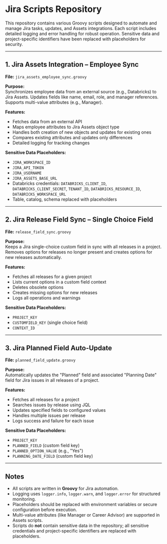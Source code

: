 # Jira Scripts Repository

This repository contains various Groovy scripts designed to automate and manage Jira tasks, updates, and Assets integrations. Each script includes detailed logging and error handling for robust operation. Sensitive data and project-specific identifiers have been replaced with placeholders for security.

---

## 1. Jira Assets Integration – Employee Sync

**File:** `jira_assets_employee_sync.groovy`  

**Purpose:**  
Synchronizes employee data from an external source (e.g., Databricks) to Jira Assets. Updates fields like name, email, role, and manager references. Supports multi-value attributes (e.g., Manager).  

**Features:**  
- Fetches data from an external API  
- Maps employee attributes to Jira Assets object type  
- Handles both creation of new objects and updates for existing ones  
- Compares existing attributes and updates only differences  
- Detailed logging for tracking changes  

**Sensitive Data Placeholders:**  
- `JIRA_WORKSPACE_ID`  
- `JIRA_API_TOKEN`  
- `JIRA_USERNAME`  
- `JIRA_ASSETS_BASE_URL`  
- Databricks credentials: `DATABRICKS_CLIENT_ID`, `DATABRICKS_CLIENT_SECRET`, `TENANT_ID`, `DATABRICKS_RESOURCE_ID`, `DATABRICKS_WORKSPACE_URL`  
- Table, catalog, schema replaced with placeholders  

---

## 2. Jira Release Field Sync – Single Choice Field

**File:** `release_field_sync.groovy`  

**Purpose:**  
Keeps a Jira single-choice custom field in sync with all releases in a project. Removes options for releases no longer present and creates options for new releases automatically.  

**Features:**  
- Fetches all releases for a given project  
- Lists current options in a custom field context  
- Deletes obsolete options  
- Creates missing options for new releases  
- Logs all operations and warnings  

**Sensitive Data Placeholders:**  
- `PROJECT_KEY`  
- `CUSTOMFIELD_KEY` (single choice field)  
- `CONTEXT_ID`  

---

## 3. Jira Planned Field Auto-Update

**File:** `planned_field_update.groovy`  

**Purpose:**  
Automatically updates the "Planned" field and associated "Planning Date" field for Jira issues in all releases of a project.  

**Features:**  
- Fetches all releases for a project  
- Searches issues by release using JQL  
- Updates specified fields to configured values  
- Handles multiple issues per release  
- Logs success and failure for each issue  

**Sensitive Data Placeholders:**  
- `PROJECT_KEY`  
- `PLANNED_FIELD` (custom field key)  
- `PLANNED_OPTION_VALUE` (e.g., "Yes")  
- `PLANNING_DATE_FIELD` (custom field key)  

---

## Notes

- All scripts are written in **Groovy** for Jira automation.  
- Logging uses `logger.info`, `logger.warn`, and `logger.error` for structured monitoring.  
- Placeholders should be replaced with environment variables or secure configuration before execution.  
- Multi-value attributes (like Manager or Career Advisor) are supported in Assets scripts.  
- Scripts do **not** contain sensitive data in the repository; all sensitive credentials and project-specific identifiers are replaced with placeholders.  
